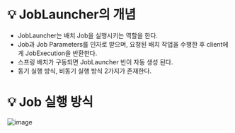 # 💡 JobLauncher의 개념

- JobLauncher는 배치 Job을 실행시키는 역할을 한다.
- Job과 Job Parameters를 인자로 받으며, 요청된 배치 작업을 수행한 후 client에게 JobExecution을 반환한다.
- 스프링 배치가 구동되면 JobLauncher 빈이 자동 생성 된다.
- 동기 실행 방식, 비동기 실행 방식 2가지가 존재한다.

# 💡 Job 실행 방식

![image](https://github.com/user-attachments/assets/41ac2dad-b26d-42c0-8082-8f1311bd15da)
